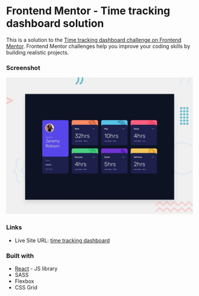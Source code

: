 # Frontend Mentor - Time tracking dashboard solution

This is a solution to the [Time tracking dashboard challenge on Frontend Mentor](https://www.frontendmentor.io/challenges/time-tracking-dashboard-UIQ7167Jw). Frontend Mentor challenges help you improve your coding skills by building realistic projects. 

### Screenshot

![](./src/assets/desktop-preview.jpg)

### Links
- Live Site URL: [time tracking dashboard](https://time-tracking-dashboard-seven.vercel.app/)

### Built with

- [React](https://reactjs.org/) - JS library
- SASS
- Flexbox
- CSS Grid

